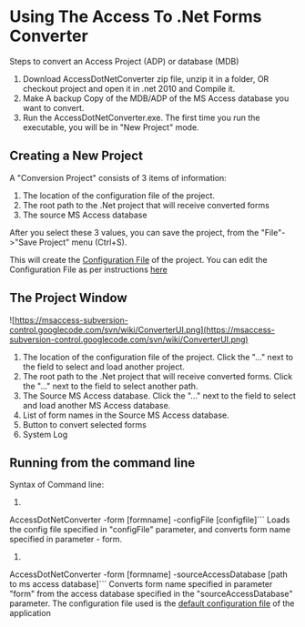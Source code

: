 # Using The Access To .Net Forms Converter #

Steps to convert an Access Project (ADP) or database (MDB)

  1. Download AccessDotNetConverter zip file, unzip it in a folder, OR checkout project and open it in .net 2010 and Compile it.
  1. Make A backup Copy of the MDB/ADP of the MS Access database you want to convert.
  1. Run the AccessDotNetConverter.exe.  The first time you run the executable, you will be in "New Project" mode.

## Creating a New Project ##

A "Conversion Project" consists of 3 items of information:

  1. The location of the configuration file of the project.
  1. The root path to the .Net project that will receive converted forms
  1. The source MS Access database

After you select these 3 values, you can save the project, from the "File"->"Save Project" menu (Ctrl+S).

This will create the [Configuration File](ConfigurationFile.md) of the project.  You can edit the Configuration File as per instructions [here](ConfigurationFile.md)


## The Project Window ##
![https://msaccess-subversion-control.googlecode.com/svn/wiki/ConverterUI.png](https://msaccess-subversion-control.googlecode.com/svn/wiki/ConverterUI.png)

  1. The location of the configuration file of the project.  Click the "..." next to the field to select and load another project.
  1. The root path to the .Net project that will receive converted forms.  Click the "..." next to the field to select another path.
  1. The Source MS Access database. Click the "..." next to the field to select and load another MS Access database.
  1. List of form names in the Source MS Access database.
  1. Button to convert selected forms
  1. System Log

## Running from the command line ##
Syntax of Command line:

  1. ```
AccessDotNetConverter -form [formname] -configFile [configfile]``` Loads the config file specified in "configFile" parameter, and converts form name specified in parameter - form.
  1. ```
AccessDotNetConverter -form [formname] -sourceAccessDatabase [path to ms access database]``` Converts form name specified in parameter "form" from the access database specified in the "sourceAccessDatabase" parameter. The configuration file used is the [default configuration file](https://code.google.com/p/msaccess-subversion-control/source/browse/AccessSVNTool/trunk/AccessDotNetConverter/AccessToDotNetControlMap.xml) of the application
